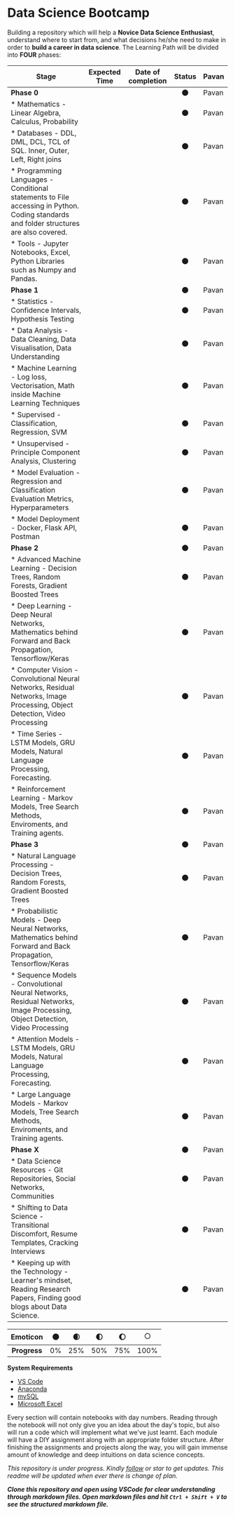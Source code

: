 # Data Science Bootcamp

Building a repository which will help a __Novice Data Science Enthusiast__, understand where to start from, and what decisions he/she need to make in order to __build a career in data science__. The Learning Path will be divided into __FOUR__ phases:

|                                                               Stage                                                                    | Expected Time | Date of completion | Status | Pavan |
|----------------------------------------------------------------------------------------------------------------------------------------|---------------|--------------------|:------:|-------|
| __Phase 0__                                                                                                                                |               |                    | 🌑      | Pavan |
| * Mathematics - Linear Algebra, Calculus, Probability                                                                                  |               |                    | 🌑      | Pavan |
| * Databases - DDL, DML, DCL, TCL of SQL. Inner, Outer, Left, Right joins                                                               |               |                    | 🌑      | Pavan |
| * Programming Languages - Conditional statements to File accessing in Python. Coding standards and folder structures are also covered. |               |                    | 🌑      | Pavan |
| * Tools - Jupyter Notebooks, Excel, Python Libraries such as Numpy and Pandas.                                                         |               |                    | 🌑      | Pavan |
| __Phase 1__                                                                                                                                |               |                    | 🌑      | Pavan |
| * Statistics - Confidence Intervals, Hypothesis Testing                                                                                  |               |                    | 🌑      | Pavan |
| * Data Analysis - Data Cleaning, Data Visualisation, Data Understanding                                                                  |               |                    | 🌑      | Pavan |
| * Machine Learning - Log loss, Vectorisation, Math inside Machine Learning Techniques                                                    |               |                    | 🌑      | Pavan |
| * Supervised - Classification, Regression, SVM                                                                                           |               |                    | 🌑      | Pavan |
| * Unsupervised - Principle Component Analysis, Clustering                                                                                |               |                    | 🌑      | Pavan |
| * Model Evaluation - Regression and Classification Evaluation Metrics, Hyperparameters                                                   |               |                    | 🌑      | Pavan |
| * Model Deployment - Docker, Flask API, Postman                                                                                          |               |                    | 🌑      | Pavan |
| __Phase 2__                                                                                                                                |               |                    | 🌑      | Pavan |
| * Advanced Machine Learning - Decision Trees, Random Forests, Gradient Boosted Trees                                                     |               |                    | 🌑      | Pavan |
| * Deep Learning - Deep Neural Networks, Mathematics behind Forward and Back Propagation, Tensorflow/Keras                                |               |                    | 🌑      | Pavan |
| * Computer Vision - Convolutional Neural Networks, Residual Networks, Image Processing, Object Detection, Video Processing               |               |                    | 🌑      | Pavan |
| * Time Series - LSTM Models, GRU Models, Natural Language Processing, Forecasting.                                                       |               |                    | 🌑      | Pavan |
| * Reinforcement Learning - Markov Models, Tree Search Methods, Enviroments, and Training agents.                                         |               |                    | 🌑      | Pavan |
| __Phase 3__                                                                                                                                |               |                    | 🌑      | Pavan |
| * Natural Language Processing - Decision Trees, Random Forests, Gradient Boosted Trees                                                   |               |                    | 🌑      | Pavan |
| * Probabilistic Models - Deep Neural Networks, Mathematics behind Forward and Back Propagation, Tensorflow/Keras                         |               |                    | 🌑      | Pavan |
| * Sequence Models - Convolutional Neural Networks, Residual Networks, Image Processing, Object Detection, Video Processing               |               |                    | 🌑      | Pavan |
| * Attention Models - LSTM Models, GRU Models, Natural Language Processing, Forecasting.                                                  |               |                    | 🌑      | Pavan |
| * Large Language Models - Markov Models, Tree Search Methods, Enviroments, and Training agents.                                          |               |                    | 🌑      | Pavan |
| __Phase X__                                                                                                                                |               |                    | 🌑      | Pavan |
| * Data Science Resources - Git Repositories, Social Networks, Communities                                                                |               |                    | 🌑      | Pavan |
| * Shifting to Data Science - Transitional Discomfort, Resume Templates, Cracking Interviews                                              |               |                    | 🌑      | Pavan |
| * Keeping up with the Technology - Learner's mindset, Reading Research Papers, Finding good blogs about Data Science.                    |               |                    | 🌑      | Pavan |

| Emoticon |  🌑  |  🌒   |  🌓  |  🌔  | 🌕 |
|:--------:|:--:|:---:|:---:|-----|-----|
| __Progress__ | 0% | 25% | 50% | 75% | 100% |

__System Requirements__
* [VS Code](https://code.visualstudio.com/download)
* [Anaconda](https://www.anaconda.com/products/distribution)
* [mySQL](https://www.mysql.com/downloads/)
* [Microsoft Excel](https://office.live.com/start/Excel.aspx)

Every section will contain notebooks with day numbers. Reading through the notebook will not only give you an idea about the day's topic, but also will run a code which will implement what we've just learnt. Each module will have a DIY assignment along with an appropriate folder structure. After finishing the assignments and projects along the way, you will gain immense amount of knowledge and deep intuitions on data science concepts.

*This repository is under progress. Kindly [follow](https://github.com/pavankumarbalijepalli) or star to get updates. This readme will be updated when ever there is change of plan.*

*__Clone this repository and open using VSCode for clear understanding through markdown files. Open markdown files and hit `Ctrl + Shift + V` to see the structured markdown file.__*

